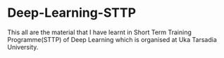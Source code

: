 # Deep-Learning-STTP
This all are the material that I have learnt in Short Term Training Programme(STTP) of Deep Learning which is organised at Uka Tarsadia University.
